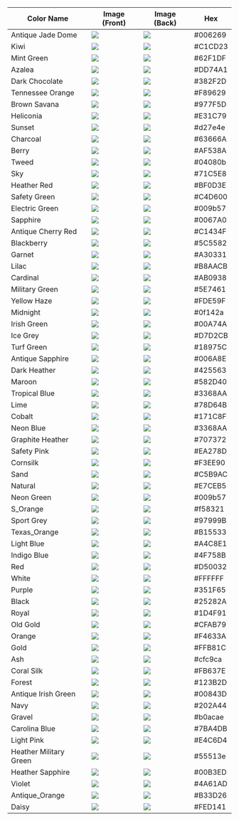 | Color Name | Image (Front) | Image (Back) | Hex |
|------------|---------------|--------------|-----|
| Antique Jade Dome | ![](./gildan_5000/Antique_Jade_Dome_front.jpg) | ![](./gildan_5000/Antique_Jade_Dome_back.jpg) | #006269 |
| Kiwi | ![](./gildan_5000/Kiwi_front.jpg) | ![](./gildan_5000/Kiwi_back.jpg) | #C1CD23 |
| Mint Green | ![](./gildan_5000/Mint_Green_front.jpg) | ![](./gildan_5000/Mint_Green_back.jpg) | #62F1DF |
| Azalea | ![](./gildan_5000/Azalea_front.jpg) | ![](./gildan_5000/Azalea_back.jpg) | #DD74A1 |
| Dark Chocolate | ![](./gildan_5000/Dark_Chocolate_front.jpg) | ![](./gildan_5000/Dark_Chocolate_back.jpg) | #382F2D |
| Tennessee Orange | ![](./gildan_5000/Tennessee_Orange_front.jpg) | ![](./gildan_5000/Tennessee_Orange_back.jpg) | #F89629 |
| Brown Savana | ![](./gildan_5000/Brown_Savana_front.jpg) | ![](./gildan_5000/Brown_Savana_back.jpg) | #977F5D |
| Heliconia | ![](./gildan_5000/Heliconia_front.jpg) | ![](./gildan_5000/Heliconia_back.jpg) | #E31C79 |
| Sunset | ![](./gildan_5000/Sunset_front.jpg) | ![](./gildan_5000/Sunset_back.jpg) | #d27e4e |
| Charcoal | ![](./gildan_5000/Charcoal_front.jpg) | ![](./gildan_5000/Charcoal_back.jpg) | #63666A |
| Berry | ![](./gildan_5000/Berry_front.jpg) | ![](./gildan_5000/Berry_back.jpg) | #AF538A |
| Tweed | ![](./gildan_5000/Tweed_front.jpg) | ![](./gildan_5000/Tweed_back.jpg) | #04080b |
| Sky | ![](./gildan_5000/Sky_front.jpg) | ![](./gildan_5000/Sky_back.jpg) | #71C5E8 |
| Heather Red | ![](./gildan_5000/Heather_Red_front.jpg) | ![](./gildan_5000/Heather_Red_back.jpg) | #BF0D3E |
| Safety Green | ![](./gildan_5000/Safety_Green_front.jpg) | ![](./gildan_5000/Safety_Green_back.jpg) | #C4D600 |
| Electric Green | ![](./gildan_5000/Electric_Green_front.jpg) | ![](./gildan_5000/Electric_Green_back.jpg) | #009b57 |
| Sapphire | ![](./gildan_5000/Sapphire_front.jpg) | ![](./gildan_5000/Sapphire_back.jpg) | #0067A0 |
| Antique Cherry Red | ![](./gildan_5000/Antique_Cherry_Red_front.jpg) | ![](./gildan_5000/Antique_Cherry_Red_back.jpg) | #C1434F |
| Blackberry | ![](./gildan_5000/Blackberry_front.jpg) | ![](./gildan_5000/Blackberry_back.jpg) | #5C5582 |
| Garnet | ![](./gildan_5000/Garnet_front.jpg) | ![](./gildan_5000/Garnet_back.jpg) | #A30331 |
| Lilac | ![](./gildan_5000/Lilac_front.jpg) | ![](./gildan_5000/Lilac_back.jpg) | #B8AACB |
| Cardinal | ![](./gildan_5000/Cardinal_front.jpg) | ![](./gildan_5000/Cardinal_back.jpg) | #AB0938 |
| Military Green | ![](./gildan_5000/Military_Green_front.jpg) | ![](./gildan_5000/Military_Green_back.jpg) | #5E7461 |
| Yellow Haze | ![](./gildan_5000/Yellow_Haze_front.jpg) | ![](./gildan_5000/Yellow_Haze_back.jpg) | #FDE59F |
| Midnight | ![](./gildan_5000/Midnight_front.jpg) | ![](./gildan_5000/Midnight_back.jpg) | #0f142a |
| Irish Green | ![](./gildan_5000/Irish_Green_front.jpg) | ![](./gildan_5000/Irish_Green_back.jpg) | #00A74A |
| Ice Grey | ![](./gildan_5000/Ice_Grey_front.jpg) | ![](./gildan_5000/Ice_Grey_back.jpg) | #D7D2CB |
| Turf Green | ![](./gildan_5000/Turf_Green_front.jpg) | ![](./gildan_5000/Turf_Green_back.jpg) | #18975C |
| Antique Sapphire | ![](./gildan_5000/Antique_Sapphire_front.jpg) | ![](./gildan_5000/Antique_Sapphire_back.jpg) | #006A8E |
| Dark Heather | ![](./gildan_5000/Dark_Heather_front.jpg) | ![](./gildan_5000/Dark_Heather_back.jpg) | #425563 |
| Maroon | ![](./gildan_5000/Maroon_front.jpg) | ![](./gildan_5000/Maroon_back.jpg) | #582D40 |
| Tropical Blue | ![](./gildan_5000/Tropical_Blue_front.jpg) | ![](./gildan_5000/Tropical_Blue_back.jpg) | #3368AA |
| Lime | ![](./gildan_5000/Lime_front.jpg) | ![](./gildan_5000/Lime_back.jpg) | #78D64B |
| Cobalt | ![](./gildan_5000/Cobalt_front.jpg) | ![](./gildan_5000/Cobalt_back.jpg) | #171C8F |
| Neon Blue | ![](./gildan_5000/Neon_Blue_front.jpg) | ![](./gildan_5000/Neon_Blue_back.jpg) | #3368AA |
| Graphite Heather | ![](./gildan_5000/Graphite_Heather_front.jpg) | ![](./gildan_5000/Graphite_Heather_back.jpg) | #707372 |
| Safety Pink | ![](./gildan_5000/Safety_Pink_front.jpg) | ![](./gildan_5000/Safety_Pink_back.jpg) | #EA278D |
| Cornsilk | ![](./gildan_5000/Cornsilk_front.jpg) | ![](./gildan_5000/Cornsilk_back.jpg) | #F3EE90 |
| Sand | ![](./gildan_5000/Sand_front.jpg) | ![](./gildan_5000/Sand_back.jpg) | #C5B9AC |
| Natural | ![](./gildan_5000/Natural_front.jpg) | ![](./gildan_5000/Natural_back.jpg) | #E7CEB5 |
| Neon Green | ![](./gildan_5000/Neon_Green_front.jpg) | ![](./gildan_5000/Neon_Green_back.jpg) | #009b57 |
| S_Orange | ![](./gildan_5000/S_Orange_front.jpg) | ![](./gildan_5000/S_Orange_back.jpg) | #f58321 |
| Sport Grey | ![](./gildan_5000/Sport_Grey_front.jpg) | ![](./gildan_5000/Sport_Grey_back.jpg) | #97999B |
| Texas_Orange | ![](./gildan_5000/Texas_Orange_front.jpg) | ![](./gildan_5000/Texas_Orange_back.jpg) | #B15533 |
| Light Blue | ![](./gildan_5000/Light_Blue_front.jpg) | ![](./gildan_5000/Light_Blue_back.jpg) | #A4C8E1 |
| Indigo Blue | ![](./gildan_5000/Indigo_Blue_front.jpg) | ![](./gildan_5000/Indigo_Blue_back.jpg) | #4F758B |
| Red | ![](./gildan_5000/Red_front.jpg) | ![](./gildan_5000/Red_back.jpg) | #D50032 |
| White | ![](./gildan_5000/White_front.jpg) | ![](./gildan_5000/White_back.jpg) | #FFFFFF |
| Purple | ![](./gildan_5000/Purple_front.jpg) | ![](./gildan_5000/Purple_back.jpg) | #351F65 |
| Black | ![](./gildan_5000/Black_front.jpg) | ![](./gildan_5000/Black_back.jpg) | #25282A |
| Royal | ![](./gildan_5000/Royal_front.jpg) | ![](./gildan_5000/Royal_back.jpg) | #1D4F91 |
| Old Gold | ![](./gildan_5000/Old_Gold_front.jpg) | ![](./gildan_5000/Old_Gold_back.jpg) | #CFAB79 |
| Orange | ![](./gildan_5000/Orange_front.jpg) | ![](./gildan_5000/Orange_back.jpg) | #F4633A |
| Gold | ![](./gildan_5000/Gold_front.jpg) | ![](./gildan_5000/Gold_back.jpg) | #FFB81C |
| Ash | ![](./gildan_5000/Ash_front.jpg) | ![](./gildan_5000/Ash_back.jpg) | #cfc9ca |
| Coral Silk | ![](./gildan_5000/Coral_Silk_front.jpg) | ![](./gildan_5000/Coral_Silk_back.jpg) | #FB637E |
| Forest | ![](./gildan_5000/Forest_front.jpg) | ![](./gildan_5000/Forest_back.jpg) | #123B2D |
| Antique Irish Green | ![](./gildan_5000/Antique_Irish_Green_front.jpg) | ![](./gildan_5000/Antique_Irish_Green_back.jpg) | #00843D |
| Navy | ![](./gildan_5000/Navy_front.jpg) | ![](./gildan_5000/Navy_back.jpg) | #202A44 |
| Gravel | ![](./gildan_5000/Gravel_front.jpg) | ![](./gildan_5000/Gravel_back.jpg) | #b0acae |
| Carolina Blue | ![](./gildan_5000/Carolina_Blue_front.jpg) | ![](./gildan_5000/Carolina_Blue_back.jpg) | #7BA4DB |
| Light Pink | ![](./gildan_5000/Light_Pink_front.jpg) | ![](./gildan_5000/Light_Pink_back.jpg) | #E4C6D4 |
| Heather Military Green | ![](./gildan_5000/Heather_Military_Green_front.jpg) | ![](./gildan_5000/Heather_Military_Green_back.jpg) | #55513e |
| Heather Sapphire | ![](./gildan_5000/Heather_Sapphire_front.jpg) | ![](./gildan_5000/Heather_Sapphire_back.jpg) | #00B3ED |
| Violet | ![](./gildan_5000/Violet_front.jpg) | ![](./gildan_5000/Violet_back.jpg) | #4A61AD |
| Antique_Orange | ![](./gildan_5000/Antique_Orange_front.jpg) | ![](./gildan_5000/Antique_Orange_back.jpg) | #B33D26 |
| Daisy | ![](./gildan_5000/Daisy_front.jpg) | ![](./gildan_5000/Daisy_back.jpg) | #FED141 |
